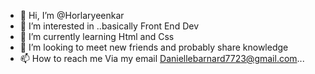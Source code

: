 - 👋 Hi, I’m @Horlaryeenkar
- 👀 I’m interested in ..basically Front End Dev
- 🌱 I’m currently learning Html and Css
- 💞️ I’m looking to meet new friends and probably share knowledge
- 📫 How to reach me Via my email   Daniellebarnard7723@gmail.com...

<!---
Horlaryeenkar's Media is a ✨ special ✨ repository because its `README.md` (this file) appears on your GitHub profile.
You can click the Preview link to take a look at your changes.
--->
